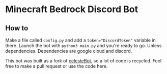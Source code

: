 # Minecraft Bedrock Discord Bot

## How to
Make a file called `config.py` and add a `token="DiscordToken"` variable in there.
Launch the bot with `python3 main.py` and you're ready to go. Unless dependencies. Dependencies are google cloud and discord.

This bot was built as a fork of [celesteBot](https://github.com/CelesteClassic/celestebot), so a lot of code is recycled. 
Feel free to make a pull request or use the code here.
